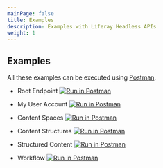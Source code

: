 ```yaml
---
mainPage: false
title: Examples
description: Examples with Liferay Headless APIs
weight: 1
---
```


## Examples

All these examples can be executed using [Postman](https://www.getpostman.com/).

* Root Endpoint [![Run in Postman](https://run.pstmn.io/button.svg)](https://app.getpostman.com/run-collection/b0dd6a99c5416d9703f3)

* My User Account [![Run in Postman](https://run.pstmn.io/button.svg)](https://app.getpostman.com/run-collection/2eece90fd19e5ccba2cd)

* Content Spaces [![Run in Postman](https://run.pstmn.io/button.svg)](https://app.getpostman.com/run-collection/a53b9b48cfb429ad8668)

* Content Structures [![Run in Postman](https://run.pstmn.io/button.svg)](https://app.getpostman.com/run-collection/cfa24938c5ac3c5ab455)

* Structured Content [![Run in Postman](https://run.pstmn.io/button.svg)](https://app.getpostman.com/run-collection/cfa24938c5ac3c5ab455)

* Workflow [![Run in Postman](https://run.pstmn.io/button.svg)](https://app.getpostman.com/run-collection/af6478f6e31b608cae9c)
